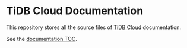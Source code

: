 # TiDB Cloud Documentation

This repository stores all the source files of [TiDB Cloud](/tidb-cloud-intro.md) documentation.

See the [documentation TOC](TOC.md).
